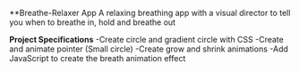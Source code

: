 **Breathe-Relaxer App
A relaxing breathing app with a visual director to tell you when to breathe in, hold and breathe out

**Project Specifications**
-Create circle and gradient circle with CSS
-Create and animate pointer (Small circle)
-Create grow and shrink animations
-Add JavaScript to create the breath animation effect
